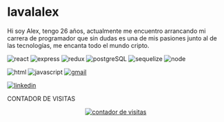 # lavalalex
Hi soy Alex, tengo 26 años, actualmente me encuentro arrancando mi carrera de programador que sin dudas es una de mis pasiones junto al de las tecnologías, me encanta todo el mundo cripto.

![react](https://img.shields.io/badge/REACT-61DAFB?style=for-the-badge&logo=React&logoColor=black)
![express](https://img.shields.io/badge/EXPRESS-000000?style=for-the-badge&logo=Express&logoColor=white)
![redux](https://img.shields.io/badge/REDUX-764ABC?style=for-the-badge&logo=Redux&logoColor=black)
![postgreSQL](https://img.shields.io/badge/PostgreSQL-4169E1?style=for-the-badge&logo=PostgreSQL&logoColor=black)
![sequelize](https://img.shields.io/badge/Sequelize-52B0E7?style=for-the-badge&logo=Sequelize&logoColor=black)
![node](https://img.shields.io/badge/node.js-339933?style=for-the-badge&logo=Node.js&logoColor=black)





![html](https://img.shields.io/badge/HTML-E34F26?style=for-the-badge&logo=HTML5&logoColor=black)
![javascript](https://img.shields.io/badge/JAVASCRIPT-F7DF1E?style=for-the-badge&logo=JavaScript&logoColor=black)
[![gmail](https://img.shields.io/badge/Gmail-EA4335?style=for-the-badge&logo=Gmail&logoColor=white)](mailto:lavalalexander@gmail.com)

[![linkedin](https://img.shields.io/badge/LinkedIn-0A66C2?style=for-the-badge&logo=LinkedIn&logoColor=white)](https://www.linkedin.com/in/lavalalex/)



CONTADOR DE VISITAS
<!-- Contador de visitas -->
<center><a href="http://www.websmultimedia.com/contador-de-visitas-gratis" title="Contador De Visitas Gratis">
<img style="border: 0px solid; display: inline;" alt="contador de visitas" src="http://www.websmultimedia.com/contador-de-visitas.php?id=305468"></a><br></center>
<!-- Fin Contador de visitas -->
